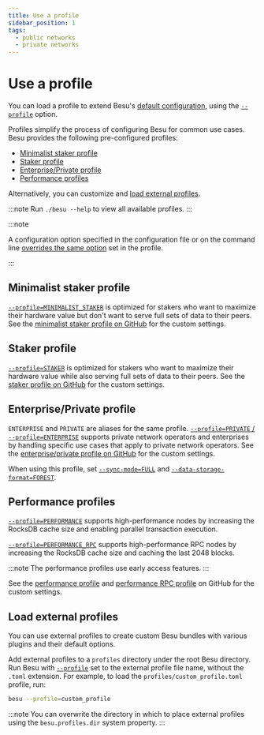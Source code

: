 ```yaml
---
title: Use a profile 
sidebar_position: 1
tags:
  - public networks
  - private networks
---
```


# Use a profile 

You can load a profile to extend Besu's [default configuration](index.md#default-configuration), using the [`--profile`](../../reference/cli/options.md#profile) option.

Profiles simplify the process of configuring Besu for common use cases. Besu provides the following pre-configured profiles:

- [Minimalist staker profile](#minimalist-staker-profile)
- [Staker profile](#staker-profile)
- [Enterprise/Private profile](#enterpriseprivate-profile)
- [Performance profiles](#performance-profiles)

Alternatively, you can customize and [load external profiles](#load-external-profiles).

:::note
Run `./besu --help` to view all available profiles.
:::

:::note

A configuration option specified in the configuration file or on the command line 
[overrides the same option](index.md#configuration-order-of-precedence) set in the profile.

:::

## Minimalist staker profile

[`--profile=MINIMALIST_STAKER`](../../reference/cli/options.md#profile) is optimized for stakers who 
want to maximize their hardware value but don't want to serve full sets of data to their peers. See the
[minimalist staker profile on GitHub](https://github.com/hyperledger/besu/blob/main/config/src/main/resources/profiles/minimalist-staker.toml)
for the custom settings.

## Staker profile

[`--profile=STAKER`](../../reference/cli/options.md#profile) is optimized for stakers who want to 
maximize their hardware value while also serving full sets of data to their peers. See the
[staker profile on GitHub](https://github.com/hyperledger/besu/blob/main/config/src/main/resources/profiles/staker.toml)
for the custom settings.

## Enterprise/Private profile

`ENTERPRISE` and `PRIVATE` are aliases for the same profile. [`--profile=PRIVATE` / `--profile=ENTERPRISE`](../../reference/cli/options.md#profile) 
supports private network operators and enterprises by handling specific use cases that apply to 
private network operators. See the [enterprise/private profile on 
GitHub](https://github.com/hyperledger/besu/blob/main/config/src/main/resources/profiles/enterprise-private.toml)
for the custom settings.

When using this profile, set [`--sync-mode=FULL`](../../reference/cli/options.md#sync-mode) 
and [`--data-storage-format=FOREST`](../../reference/cli/options.md#data-storage-format).

## Performance profiles

[`--profile=PERFORMANCE`](../../reference/cli/options.md#profile) supports high-performance nodes by
increasing the RocksDB cache size and enabling parallel transaction execution.

[`--profile=PERFORMANCE_RPC`](../../reference/cli/options.md#profile) supports high-performance RPC nodes by
increasing the RocksDB cache size and caching the last 2048 blocks.

:::note
The performance profiles use early access features.
:::

See the [performance profile](https://github.com/hyperledger/besu/blob/main/config/src/main/resources/profiles/performance.toml)
and [performance RPC profile](https://github.com/hyperledger/besu/blob/main/config/src/main/resources/profiles/performance-rpc.toml)
on GitHub for the custom settings.

## Load external profiles

You can use external profiles to create custom Besu bundles with various plugins and their default options.

Add external profiles to a `profiles` directory under the root Besu directory.
Run Besu with [`--profile`](../../reference/cli/options.md#profile) set to the external profile
file name, without the `.toml` extension.
For example, to load the `profiles/custom_profile.toml` profile, run:

```bash
besu --profile=custom_profile
```

:::note
You can overwrite the directory in which to place external profiles using the `besu.profiles.dir`
system property.
:::


